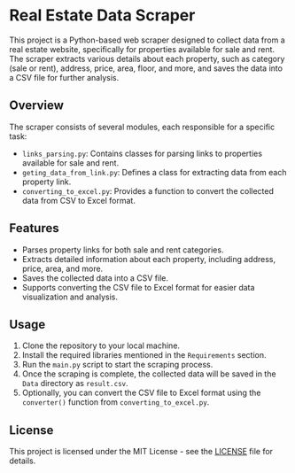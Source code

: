 # Real Estate Data Scraper

This project is a Python-based web scraper designed to collect data from a real estate website, specifically for properties available for sale and rent. The scraper extracts various details about each property, such as category (sale or rent), address, price, area, floor, and more, and saves the data into a CSV file for further analysis.

## Overview
The scraper consists of several modules, each responsible for a specific task:
- `links_parsing.py`: Contains classes for parsing links to properties available for sale and rent.
- `geting_data_from_link.py`: Defines a class for extracting data from each property link.
- `converting_to_excel.py`: Provides a function to convert the collected data from CSV to Excel format.

## Features
- Parses property links for both sale and rent categories.
- Extracts detailed information about each property, including address, price, area, and more.
- Saves the collected data into a CSV file.
- Supports converting the CSV file to Excel format for easier data visualization and analysis.


## Usage
1. Clone the repository to your local machine.
2. Install the required libraries mentioned in the `Requirements` section.
3. Run the `main.py` script to start the scraping process.
4. Once the scraping is complete, the collected data will be saved in the `Data` directory as `result.csv`.
5. Optionally, you can convert the CSV file to Excel format using the `converter()` function from `converting_to_excel.py`.

## License
This project is licensed under the MIT License - see the [LICENSE](LICENSE) file for details.
